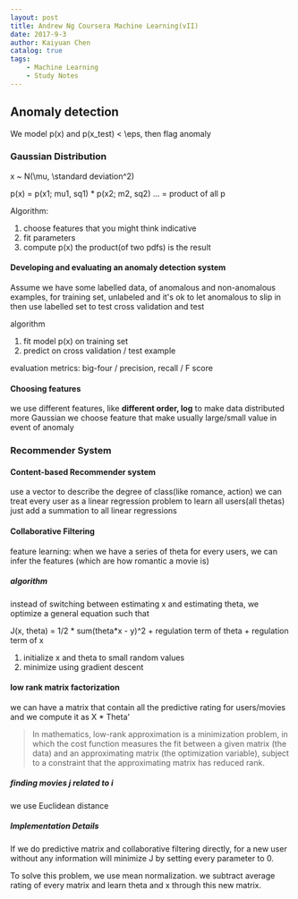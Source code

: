 ```yaml
---
layout: post
title: Andrew Ng Coursera Machine Learning(vII)
date: 2017-9-3
author: Kaiyuan Chen
catalog: true
tags:
    - Machine Learning
    - Study Notes
---
```




## Anomaly detection 
We model p(x) and p(x_test) < \eps, then flag anomaly 

### Gaussian Distribution 
x ~ N(\mu, \standard deviation^2)

p(x) = 
p(x1; mu1, sq1) * p(x2; m2, sq2) ... = product of all p

Algorithm: 
1. choose features that you might think indicative 
2. fit parameters 
3. compute p(x)
the product(of two pdfs) is the result 


#### Developing and evaluating an anomaly detection system 
Assume we have some labelled data, of anomalous and non-anomalous examples, 
for training set, unlabeled and it's ok to let anomalous to slip in 
then use labelled set to test cross validation and test 

algorithm 
1. fit model p(x) on training set
1. predict on cross validation / test example 

evaluation metrics: big-four / precision, recall / F score 


#### Choosing features 
we use different features, like **different order, log** to make data distributed more Gaussian 
we choose feature that make usually large/small value in event of anomaly 

### Recommender System

#### Content-based Recommender system
use a vector to describe the degree of class(like romance, action)
we can treat every user as a linear regression problem 
to learn all users(all thetas)
just add a summation to all linear regressions 

#### Collaborative Filtering 
feature learning: 
when we have a series of theta for every users, we can infer the features (which are how romantic a movie is)

##### algorithm 
instead of switching between estimating x and estimating theta, we optimize a general equation such that 

J(x, theta) = 1/2 * sum(theta*x - y)^2 + regulation term of theta + regulation term of x 

1. initialize x and theta to small random values 
2. minimize using gradient descent 

#### low rank matrix factorization 
we can have a matrix that contain all the predictive rating for users/movies 
and we compute it as 
X * Theta'
>In mathematics, low-rank approximation is a minimization problem, in which the cost function measures the fit between a given matrix (the data) and an approximating matrix (the optimization variable), subject to a constraint that the approximating matrix has reduced rank. 

##### finding movies j related to i 
we use Euclidean distance 

##### Implementation Details 
If we do predictive matrix and collaborative filtering directly, for a new user without any information will minimize J by setting every parameter to 0.

To solve this problem, we use mean normalization. 
we subtract average rating of every matrix and learn theta and x through this new matrix. 